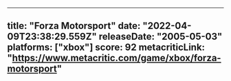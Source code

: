 
---
title: "Forza Motorsport"
date: "2022-04-09T23:38:29.559Z"
releaseDate: "2005-05-03"
platforms: ["xbox"]
score: 92
metacriticLink: "https://www.metacritic.com/game/xbox/forza-motorsport"
---
